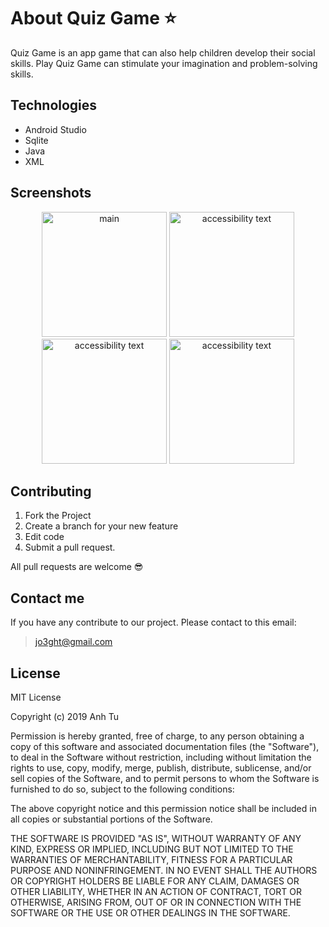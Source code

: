 # About Quiz Game :star:
Quiz Game is an app game that can also help children develop their social skills. Play Quiz Game can stimulate your imagination and problem-solving skills.

## Technologies
* Android Studio
* Sqlite
* Java
* XML

## Screenshots
<p align="center">
  <img src="https://i.imgur.com/Nf7EsDq.png" width="200" title="main">
  <img src="https://i.imgur.com/CH9z6nL.png" width="200" alt="accessibility text">
  <img src="https://i.imgur.com/RX1Sirv.png" width="200" alt="accessibility text">
  <img src="https://i.imgur.com/a1GclNY.jpg" width="200" alt="accessibility text">
</p>

## Contributing
 1. Fork the Project
 2. Create a branch for your new feature
 3. Edit code
 4. Submit a pull request.

All pull requests are welcome :sunglasses:


## Contact me
If you have any contribute to our project. Please contact to this email:
>jo3ght@gmail.com

## License
MIT License

Copyright (c) 2019 Anh Tu

Permission is hereby granted, free of charge, to any person obtaining a copy
of this software and associated documentation files (the "Software"), to deal
in the Software without restriction, including without limitation the rights
to use, copy, modify, merge, publish, distribute, sublicense, and/or sell
copies of the Software, and to permit persons to whom the Software is
furnished to do so, subject to the following conditions:

The above copyright notice and this permission notice shall be included in all
copies or substantial portions of the Software.

THE SOFTWARE IS PROVIDED "AS IS", WITHOUT WARRANTY OF ANY KIND, EXPRESS OR
IMPLIED, INCLUDING BUT NOT LIMITED TO THE WARRANTIES OF MERCHANTABILITY,
FITNESS FOR A PARTICULAR PURPOSE AND NONINFRINGEMENT. IN NO EVENT SHALL THE
AUTHORS OR COPYRIGHT HOLDERS BE LIABLE FOR ANY CLAIM, DAMAGES OR OTHER
LIABILITY, WHETHER IN AN ACTION OF CONTRACT, TORT OR OTHERWISE, ARISING FROM,
OUT OF OR IN CONNECTION WITH THE SOFTWARE OR THE USE OR OTHER DEALINGS IN THE
SOFTWARE.

